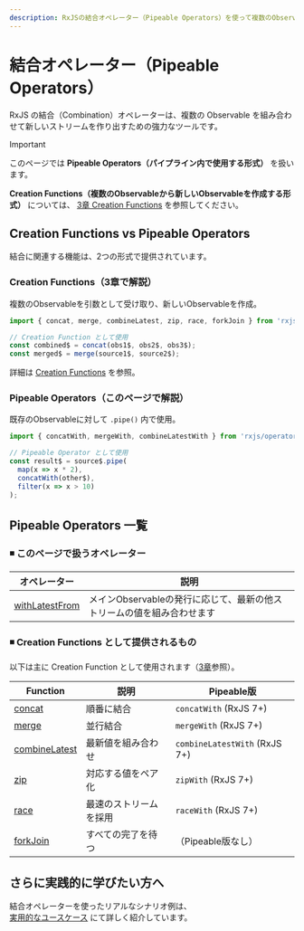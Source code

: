 ```yaml
---
description: RxJSの結合オペレーター（Pipeable Operators）を使って複数のObservableを組み合わせる方法を解説します。withLatestFromなどのPipeable形式の演算子の使い分けと活用法を紹介します。
---
```


# 結合オペレーター（Pipeable Operators）

RxJS の結合（Combination）オペレーターは、複数の Observable を組み合わせて新しいストリームを作り出すための強力なツールです。

> [!IMPORTANT]
> このページでは **Pipeable Operators（パイプライン内で使用する形式）** を扱います。
>
> **Creation Functions（複数のObservableから新しいObservableを作成する形式）** については、
> [3章 Creation Functions](/guide/creation-functions/) を参照してください。

## Creation Functions vs Pipeable Operators

結合に関連する機能は、2つの形式で提供されています。

### Creation Functions（3章で解説）

複数のObservableを引数として受け取り、新しいObservableを作成。

```typescript
import { concat, merge, combineLatest, zip, race, forkJoin } from 'rxjs';

// Creation Function として使用
const combined$ = concat(obs1$, obs2$, obs3$);
const merged$ = merge(source1$, source2$);
```

詳細は [Creation Functions](/guide/creation-functions/) を参照。

### Pipeable Operators（このページで解説）

既存のObservableに対して `.pipe()` 内で使用。

```typescript
import { concatWith, mergeWith, combineLatestWith } from 'rxjs/operators';

// Pipeable Operator として使用
const result$ = source$.pipe(
  map(x => x * 2),
  concatWith(other$),
  filter(x => x > 10)
);
```

## Pipeable Operators 一覧

### ◾ このページで扱うオペレーター

|オペレーター|説明|
|---|---|
|[withLatestFrom](./withLatestFrom)|メインObservableの発行に応じて、最新の他ストリームの値を組み合わせます|

### ◾ Creation Functions として提供されるもの

以下は主に Creation Function として使用されます（[3章](/guide/creation-functions/)参照）。

|Function|説明|Pipeable版|
|---|---|---|
|[concat](/guide/creation-functions/concat)|順番に結合|`concatWith` (RxJS 7+)|
|[merge](/guide/creation-functions/merge)|並行結合|`mergeWith` (RxJS 7+)|
|[combineLatest](/guide/creation-functions/combineLatest)|最新値を組み合わせ|`combineLatestWith` (RxJS 7+)|
|[zip](/guide/creation-functions/zip)|対応する値をペア化|`zipWith` (RxJS 7+)|
|[race](/guide/creation-functions/race)|最速のストリームを採用|`raceWith` (RxJS 7+)|
|[forkJoin](/guide/creation-functions/forkJoin)|すべての完了を待つ|（Pipeable版なし）|

## さらに実践的に学びたい方へ

結合オペレーターを使ったリアルなシナリオ例は、  
[実用的なユースケース](./practical-use-cases.md) にて詳しく紹介しています。